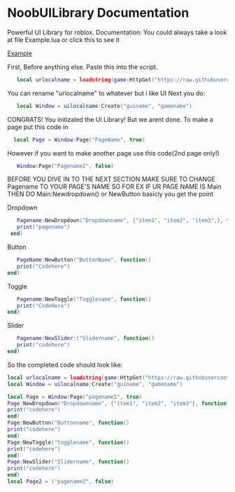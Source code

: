 # NoobUILibrary Documentation
Powerful UI Library for roblox.
Documentation:
You could always take a look at file Example.lua
or click this to see it 


[Example](Example.lua)


First, Before anything else. Paste this into the script.
```lua
   local urlocalname = loadstring(game:HttpGet("https://raw.githubusercontent.com/aaa826/NoobUILibrary/main/NoobUI.lua"))()
```
You can rename "urlocalname" to whatever but i like UI
Next you do:
```lua
   local Window = uilocalname:Create("guiname", "gamename")
```
CONGRATS! You initizaled the UI Library! But we arent done. To make a page put this code in
```lua
  local Page = Window:Page("PageName", true)
```
However if you want to make another page use this code(2nd page only!)
```lua
   Window:Page("Pagename2", false) 
```
BEFORE YOU DIVE IN TO THE NEXT SECTION MAKE SURE TO CHANGE Pagename TO YOUR PAGE'S NAME SO FOR EX IF UR PAGE NAME IS Main THEN DO Main:Newdropdown() or NewButton basicly you get the point 

Dropdown
```lua
   Pagename:NewDropdown("Dropdownname", {"item1", "item2", "item3",}, function()
   print("pagename")
 end)
```
Button
```lua
   PageName:NewButton("ButtonName", function()
   print("Codehere")
end)
```
Toggle
```lua
   Pagename:NewToggle("Togglename", function()
   print("CodeHere")
end)
```
Slider
```lua
   Pagename:NewSlider:("Slidername", function()
   print("codehere")
end)
```
So the completed code should look like:
```lua
local urlocalname = loadstring(game:HttpGet("https://raw.githubusercontent.com/aaa826/NoobUILibrary/main/NoobUI.lua"))()
local Window = uilocalname:Create("guiname", "gamename")

local Page = Window:Page("pagename1", true)
Page:NewDropdown("Dropdownname", {"item1", "item2", "item3"}, function()
print("codehere")
end)
Page:NewButton("Buttonname", function()
print("codehere")
end)
Page:NewToggle("togglename", function()
print("codehere")
end)
Page:NewSlider("Slidername", function()
print("codehere")
end)
local Page2 = ("pagename2", false)
```
